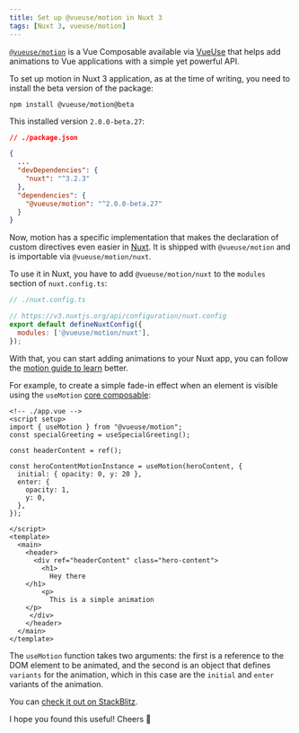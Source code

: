 ```yaml
---
title: Set up @vueuse/motion in Nuxt 3
tags: [Nuxt 3, vueuse/motion]
---
```



[`@vueuse/motion`](https://motion.vueuse.org/) is a Vue Composable available via [VueUse](https://vueuse.org/) that helps add animations to Vue applications with a simple yet powerful API.

To set up motion in Nuxt 3 application, as at the time of writing, you need to install the beta version of the package:

```shell
npm install @vueuse/motion@beta
```

This installed version `2.0.0-beta.27`:

```json
// ./package.json

{
  ...
  "devDependencies": {
    "nuxt": "^3.2.3"
  },
  "dependencies": {
    "@vueuse/motion": "^2.0.0-beta.27"
  }
}
```

Now, motion has a specific implementation that makes the declaration of custom directives even easier in [Nuxt](https://motion.vueuse.org/nuxt.html). It is shipped with `@vueuse/motion` and is importable via `@vueuse/motion/nuxt`.

To use it in Nuxt, you have to add `@vueuse/motion/nuxt` to the `modules` section of `nuxt.config.ts`:

```javascript
// ./nuxt.config.ts

// https://v3.nuxtjs.org/api/configuration/nuxt.config
export default defineNuxtConfig({
  modules: ['@vueuse/motion/nuxt'],
});
```

With that, you can start adding animations to your Nuxt app, you can follow the [motion guide to learn](https://motion.vueuse.org/directive-usage.html#your-first-v-motion) better.

For example, to create a simple fade-in effect when an element is visible using the `useMotion` [core composable](https://motion.vueuse.org/composable-usage.html):

```vue
<!-- ./app.vue -->
<script setup>
import { useMotion } from "@vueuse/motion";
const specialGreeting = useSpecialGreeting();

const headerContent = ref();

const heroContentMotionInstance = useMotion(heroContent, {
  initial: { opacity: 0, y: 20 },
  enter: {
    opacity: 1,
    y: 0,
  },
});

</script>
<template>
  <main>
    <header>
      <div ref="headerContent" class="hero-content">
        <h1>
          Hey there
    </h1>
        <p>
          This is a simple animation
    </p>
     </div>
    </header>
  </main>
</template>
```

The `useMotion` function takes two arguments: the first is a reference to the DOM element to be animated, and the second is an object that defines `variants` for the animation, which in this case are the `initial` and `enter` variants of the animation.

You can [check it out on StackBlitz](https://stackblitz.com/edit/nuxt-starter-nknph9?file=app.vue).

I hope you found this useful! Cheers 🍻
